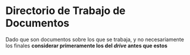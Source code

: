 # Directorio de Trabajo de Documentos

Dado que son documentos sobre los que se trabaja, y no necesariamente los finales
**considerar primeramente los del *drive* antes que estos**